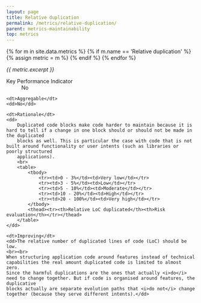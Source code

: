 ```yaml
---
layout: page
title: Relative duplication
permalink: /metrics/relative-duplication/
parent: metrics-maintainability
top: metrics
---
```


{% for m in site.data.metrics %}
    {% if m.name == 'Relative duplication' %}
        {% assign metric = m %}
    {% endif %}
{% endfor %}

_{{ metric.excerpt }}_

<dl>
    <dt>Key Performance Indicator</dt>
    <dd>No</dd>
    
    <dt>Aggregable</dt>
    <dd>No</dd>
    
    <dt>Rationale</dt>
    <dd>
        Duplicated code blocks make code harder to maintain because it is hard to tell if a change in one block should or should not be made in the duplicated
        blocks as well. This is particular the case with code that is not built around functionality or user intents (such as libraries or poorly structured
        applications).
        <br>
        <table>
            <tbody>
                <tr><td>0 - 3%</td><td>Very low</td></tr>
                <tr><td>3 - 5%</td><td>Low</td></tr>
                <tr><td>5 - 10%</td><td>Moderate</td></tr>
                <tr><td>10 - 20%</td><td>High</td></tr>
                <tr><td>20 - 100%</td><td>Very high</td></tr>
            </tbody>
            <thead><tr><th>Relative LoC duplicated</th><th>Risk evaluation</th></tr></thead>
        </table>
    </dd>
    
    <dt>Improving</dt>
    <dd>The relative number of duplicated lines of code (LoC) should be low.
    <br><br>
    When structuring application code around features instead of technical capabilities the real amount duplicated code is limited to almost zero.
    Since the harmful duplications are the ones that actually <i>do</i> need to change together. But if code is organised around features, the duplicative
    blocks actually are separate evolution paths that <i>do not</i> change together (because they serve different intents).</dd>
</dl>
